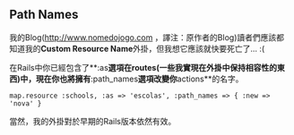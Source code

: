 ## Path Names

我的Blog(http://www.nomedojogo.com ，譯注：原作者的Blog)讀者們應該都知道我的**Custom Resource Name**外掛，但我想它應該就快要死亡了... :(

在Rails中你已經包含了**:as**選項在routes(一些我實現在外掛中保持相容性的東西)中，現在你也將擁有**:path_names**選項改變你**actions**的名字。
	
	map.resource :schools, :as => 'escolas', :path_names => { :new => 'nova' }

當然，我的外掛對於早期的Rails版本依然有效。